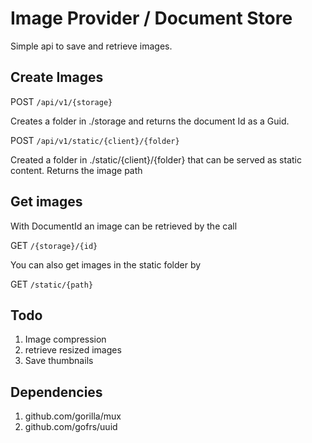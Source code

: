 # Image Provider / Document Store

Simple api to save and retrieve images.


## Create Images

POST `/api/v1/{storage}`

Creates a folder in ./storage and returns the document Id as a Guid.


POST `/api/v1/static/{client}/{folder}`

Created a folder in ./static/{client}/{folder} that can be served as static content. Returns the image path


## Get images

With DocumentId an image can be retrieved by the call

GET `/{storage}/{id}`

You can also get images in the static folder by 

GET `/static/{path}`


## Todo

1) Image compression
2) retrieve resized images
3) Save thumbnails


## Dependencies

1) github.com/gorilla/mux
2) github.com/gofrs/uuid

